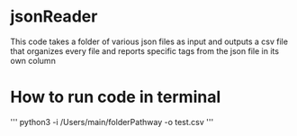 # jsonReader

This code takes a folder of various json files as input and outputs a csv file that organizes every file and reports specific tags from the json file in its own column

# How to run code in terminal

'''
python3 -i /Users/main/folderPathway -o test.csv
'''
